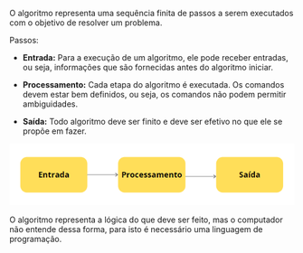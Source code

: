 O algoritmo representa uma sequência finita de passos a serem executados com o objetivo de resolver um problema.

Passos:

* **Entrada:** Para a execução de um algoritmo, ele pode receber entradas, ou seja, informações que são fornecidas antes do algoritmo iniciar.

* **Processamento:** Cada etapa do algoritmo é executada. Os comandos devem estar bem definidos, ou seja, os comandos não podem permitir ambiguidades.

* **Saída:** Todo algoritmo deve ser finito e deve ser efetivo no que ele se propõe em fazer.

![Fluxo Algoritmo](https://github.com/WoMakersCode/oficina-logica-de-programacao/blob/master/images/image15.png)

O algoritmo representa a lógica do que deve ser feito, mas o computador não entende dessa forma, para isto é necessário uma linguagem de programação.
